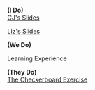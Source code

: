 
**(I Do)**  
[CJ's Slides](https://docs.google.com/presentation/d/1dW_VJ9HgqKfDKekYIhNZewaC_bNHe2iSEvLiSkzwpFs/edit?usp=sharing)

[Liz's Slides](http://slides.com/lizh/the-document-object-model#/)

**(We Do)**  

Learning Experience

**(They Do)**  
[The Checkerboard Exercise](https://github.com/gSchool/checkerboard-exercise)
